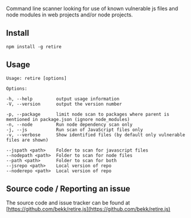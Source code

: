 Command line scanner looking for use of known vulnerable js files and node modules in web projects and/or node projects.

Install
-------

    npm install -g retire
    

Usage
-----

````
Usage: retire [options]

Options:

-h, --help         output usage information
-V, --version      output the version number

-p, --package      limit node scan to packages where parent is mentioned in package.json (ignore node_modules)
-n, --node         Run node dependency scan only
-j, --js           Run scan of JavaScript files only
-v, --verbose      Show identified files (by default only vulnerable files are shown)

--jspath <path>    Folder to scan for javascript files
--nodepath <path>  Folder to scan for node files
--path <path>      Folder to scan for both
--jsrepo <path>    Local version of repo
--noderepo <path>  Local version of repo
````


Source code / Reporting an issue
--------------------------------
The source code and issue tracker can be found at [https://github.com/bekk/retire.js](https://github.com/bekk/retire.js)
